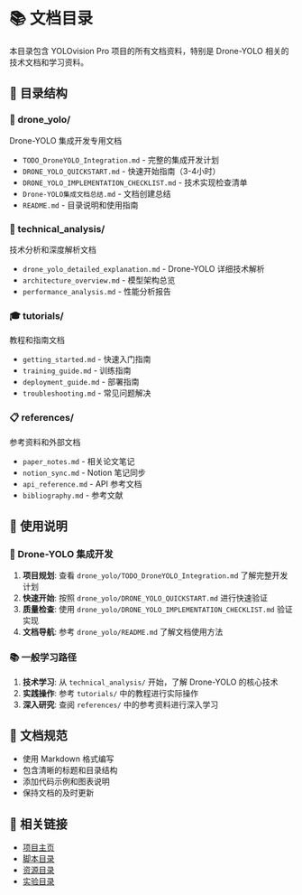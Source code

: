 # 📚 文档目录

本目录包含 YOLOvision Pro 项目的所有文档资料，特别是 Drone-YOLO 相关的技术文档和学习资料。

## 📁 目录结构

### 🚁 drone_yolo/
Drone-YOLO 集成开发专用文档
- `TODO_DroneYOLO_Integration.md` - 完整的集成开发计划
- `DRONE_YOLO_QUICKSTART.md` - 快速开始指南（3-4小时）
- `DRONE_YOLO_IMPLEMENTATION_CHECKLIST.md` - 技术实现检查清单
- `Drone-YOLO集成文档总结.md` - 文档创建总结
- `README.md` - 目录说明和使用指南

### 📖 technical_analysis/
技术分析和深度解析文档
- `drone_yolo_detailed_explanation.md` - Drone-YOLO 详细技术解析
- `architecture_overview.md` - 模型架构总览
- `performance_analysis.md` - 性能分析报告

### 🎓 tutorials/
教程和指南文档
- `getting_started.md` - 快速入门指南
- `training_guide.md` - 训练指南
- `deployment_guide.md` - 部署指南
- `troubleshooting.md` - 常见问题解决

### 📋 references/
参考资料和外部文档
- `paper_notes.md` - 相关论文笔记
- `notion_sync.md` - Notion 笔记同步
- `api_reference.md` - API 参考文档
- `bibliography.md` - 参考文献

## 🎯 使用说明

### 🚁 Drone-YOLO 集成开发
1. **项目规划**: 查看 `drone_yolo/TODO_DroneYOLO_Integration.md` 了解完整开发计划
2. **快速开始**: 按照 `drone_yolo/DRONE_YOLO_QUICKSTART.md` 进行快速验证
3. **质量检查**: 使用 `drone_yolo/DRONE_YOLO_IMPLEMENTATION_CHECKLIST.md` 验证实现
4. **文档导航**: 参考 `drone_yolo/README.md` 了解文档使用方法

### 📚 一般学习路径
1. **技术学习**: 从 `technical_analysis/` 开始，了解 Drone-YOLO 的核心技术
2. **实践操作**: 参考 `tutorials/` 中的教程进行实际操作
3. **深入研究**: 查阅 `references/` 中的参考资料进行深入学习

## 📝 文档规范

- 使用 Markdown 格式编写
- 包含清晰的标题和目录结构
- 添加代码示例和图表说明
- 保持文档的及时更新

## 🔗 相关链接

- [项目主页](../README.md)
- [脚本目录](../scripts/README.md)
- [资源目录](../assets/README.md)
- [实验目录](../experiments/README.md)
